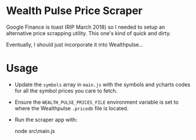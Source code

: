 # Wealth Pulse Price Scraper

Google Finance is toast (RIP March 2018) so I needed to setup an alternative
price scrapping utility. This one's kind of quick and dirty.

Eventually, I should just incorporate it into Wealthpulse...


# Usage

* Update the `symbols` array in `main.js` with the symbols and ycharts codes for
all the symbol prices you care to fetch.

* Ensure the `WEALTH_PULSE_PRICES_FILE` environment variable is set to where
the Wealthpulse `.pricedb` file is located.

* Run the scraper app with:

    node src\main.js

